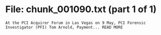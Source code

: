 ﻿# File: chunk_001090.txt (part 1 of 1)
```
At the PCI Acquirer Forum in Las Vegas on 9 May, PCI Forensic Investigator (PFI) Tom Arnold, Payment... READ MORE
```


